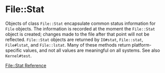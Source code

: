 # File::Stat

Objects of class `File::Stat` encapsulate common status information for `File`
objects. The information is recorded at the moment the `File::Stat` object is
created; changes made to the file after that point will not be reflected.
`File::Stat` objects are returned by `IO#stat`, `File::stat`, `File#lstat`,
and `File::lstat`. Many of these methods return platform-specific values, and
not all values are meaningful on all systems. See also `Kernel#test`.

[File::Stat Reference](https://ruby-doc.org/core-2.6/File/Stat.html)